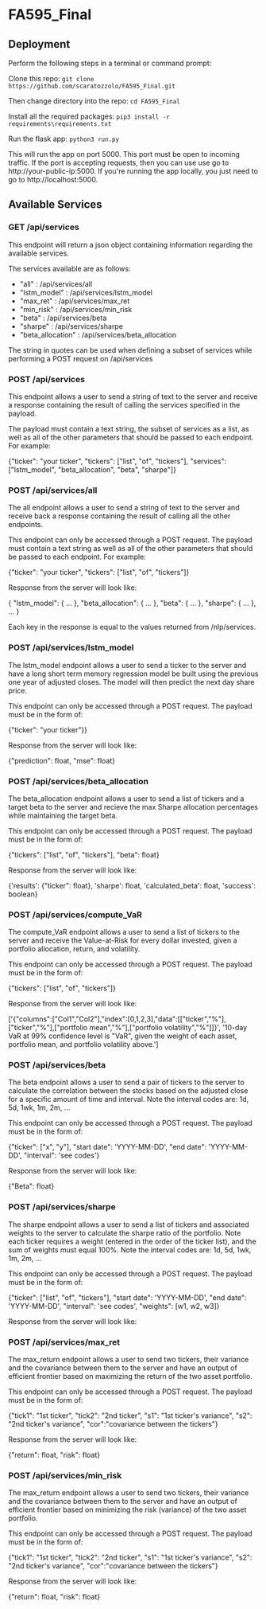 # FA595_Final

## Deployment

Perform the following steps in a terminal or command prompt:

Clone this repo: ```git clone https://github.com/scaratozzolo/FA595_Final.git```

Then change directory into the repo: ```cd FA595_Final```

Install all the required packages: ```pip3 install -r requirements\requirements.txt```

Run the flask app: ```python3 run.py```

This will run the app on port 5000. This port must be open to incoming traffic. If the port is accepting requests, then you can use use go to http://your-public-ip:5000. If you're running the app locally, you just need to go to http://localhost:5000.

## Available Services

### GET /api/services

This endpoint will return a json object containing information regarding the available services.

The services available are as follows:

 - "all" : /api/services/all
 - "lstm_model" : /api/services/lstm_model
 - "max_ret" : /api/services/max_ret
 - "min_risk" : /api/services/min_risk
 - "beta" : /api/services/beta
 - "sharpe" : /api/services/sharpe
 - "beta_allocation" : /api/services/beta_allocation

 The string in quotes can be used when defining a subset of services while performing a POST request on /api/services

### POST /api/services 

This endpoint allows a user to send a string of text to the server and receive a response containing the result of calling the services specified in the payload.

The payload must contain a text string, the subset of services as a list, as well as all of the other parameters that should be passed to each endpoint.
For example:

{"ticker": "your ticker", "tickers": ["list", "of", "tickers"], "services":["lstm_model", "beta_allocation", "beta", "sharpe"]}


### POST /api/services/all

The all endpoint allows a user to send a string of text to the server and receive back a response containing the result of calling all the other endpoints.

This endpoint can only be accessed through a POST request. The payload must contain a text string as well as all of the other parameters that should be passed to each endpoint. For example:

{"ticker": "your ticker", "tickers": ["list", "of", "tickers"]}

Response from the server will look like:

{
  "lstm_model": {
    ...
  }, 
  "beta_allocation": {
    ...
  },
  "beta": {
    ...
  },
  "sharpe": {
    ...
  },
  ...
}

Each key in the response is equal to the values returned from /nlp/services.

### POST /api/services/lstm_model

The lstm_model endpoint allows a user to send a ticker to the server and have a long short term memory regression model be built using the previous one year of adjusted closes. The model will then predict the next day share price.

This endpoint can only be accessed through a POST request. The payload must be in the form of: 

{"ticker": "your ticker"}}

Response from the server will look like:

{"prediction": float, "mse": float}


### POST /api/services/beta_allocation

The beta_allocation endpoint allows a user to send a list of tickers and a target beta to the server and recieve the max Sharpe allocation percentages while maintaining the target beta.

This endpoint can only be accessed through a POST request. The payload must be in the form of: 

{"tickers": ["list", "of", "tickers"], "beta": float}

Response from the server will look like:

{'results': {"ticker": float}, 'sharpe': float, 'calculated_beta': float, 'success': boolean}


### POST /api/services/compute_VaR

The compute_VaR endpoint allows a user to send a list of tickers to the server and receive the Value-at-Risk for every dollar invested, given a portfolio allocation, return, and volatility.

This endpoint can only be accessed through a POST request. The payload must be in the form of: 

{"tickers": ["list", "of", "tickers"]}

Response from the server will look like:

['{"columns":["Col1","Col2"],"index":[0,1,2,3],"data":[["ticker","%"],["ticker","%"],["portfolio mean","%"],["portfolio volatility","%"]]}', 
'10-day VaR at 99% confidence level is "VaR", given the weight of each asset, portfolio mean, and portfolio volatility above.']

### POST /api/services/beta

The beta endpoint allows a user to send a pair of tickers to the server to calculate the correlation between the stocks based on the adjusted close for a specific amount of time and interval. Note the interval codes are: 1d, 5d, 1wk, 1m, 2m, ...

This endpoint can only be accessed through a POST request. The payload must be in the form of: 

{"ticker": ["x", "y"], "start date": 'YYYY-MM-DD', "end date": 'YYYY-MM-DD', "interval": 'see codes'}

Response from the server will look like:

{"Beta": float}


### POST /api/services/sharpe

The sharpe endpoint allows a user to send a list of tickers and associated weights to the server to calculate the sharpe ratio of the portfolio. Note each ticker requires a weight (entered in the order of the ticker list), and the sum of weights must equal 100%. Note the interval codes are: 1d, 5d, 1wk, 1m, 2m, ...

This endpoint can only be accessed through a POST request. The payload must be in the form of: 

{"ticker": ["list", "of", "tickers"], "start date": 'YYYY-MM-DD', "end date": 'YYYY-MM-DD', "interval": 'see codes', "weights": [w1, w2, w3]}

Response from the server will look like:


### POST /api/services/max_ret

The max_return endpoint allows a user to send two tickers, their variance and the covariance between them to the server and have an output of efficient frontier based on maximizing the return of the two asset portfolio.

This endpoint can only be accessed through a POST request. The payload must be in the form of: 

{"tick1": "1st ticker", "tick2": "2nd ticker", "s1": "1st ticker's variance", "s2": "2nd ticker's variance", "cor":"covariance between the tickers"}

Response from the server will look like:

{"return": float, "risk": float}


### POST /api/services/min_risk

The max_return endpoint allows a user to send two tickers, their variance and the covariance between them to the server and have an output of efficient frontier based on minimizing the risk (variance) of the two asset portfolio.

This endpoint can only be accessed through a POST request. The payload must be in the form of: 

{"tick1": "1st ticker", "tick2": "2nd ticker", "s1": "1st ticker's variance", "s2": "2nd ticker's variance", "cor":"covariance between the tickers"}

Response from the server will look like:

{"return": float, "risk": float}


